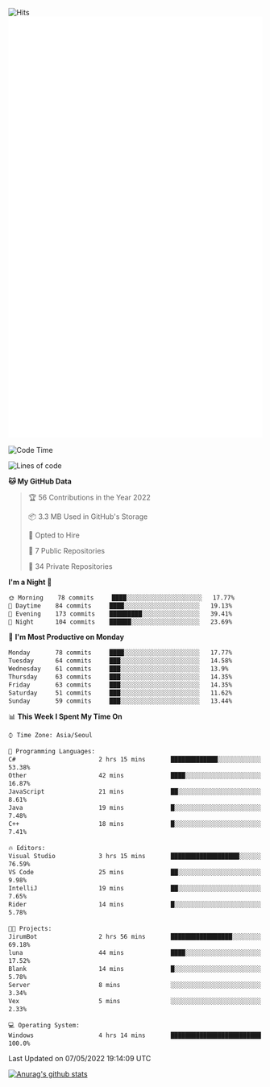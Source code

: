 ![Hits](https://hits.seeyoufarm.com/api/count/incr/badge.svg?url=https%3A%2F%2Fgithub.com%2Fkokose1234&count_bg=%2379C83D&title_bg=%23555555&icon=apple.svg&icon_color=%23E7E7E7&title=hits&edge_flat=false)
<br/>
![Metrics](https://github.com/kokose1234/kokose1234/blob/main/github-metrics.svg)

<!--START_SECTION:waka-->
![Code Time](http://img.shields.io/badge/Code%20Time-637%20hrs%206%20mins-blue)

![Lines of code](https://img.shields.io/badge/From%20Hello%20World%20I%27ve%20Written-2%20Million%20lines%20of%20code-blue)

**🐱 My GitHub Data** 

> 🏆 56 Contributions in the Year 2022
 > 
> 📦 3.3 MB Used in GitHub's Storage 
 > 
> 💼 Opted to Hire
 > 
> 📜 7 Public Repositories 
 > 
> 🔑 34 Private Repositories  
 > 
**I'm a Night 🦉** 

```text
🌞 Morning    78 commits     ████░░░░░░░░░░░░░░░░░░░░░   17.77% 
🌆 Daytime    84 commits     ████░░░░░░░░░░░░░░░░░░░░░   19.13% 
🌃 Evening    173 commits    █████████░░░░░░░░░░░░░░░░   39.41% 
🌙 Night      104 commits    ██████░░░░░░░░░░░░░░░░░░░   23.69%

```
📅 **I'm Most Productive on Monday** 

```text
Monday       78 commits     ████░░░░░░░░░░░░░░░░░░░░░   17.77% 
Tuesday      64 commits     ███░░░░░░░░░░░░░░░░░░░░░░   14.58% 
Wednesday    61 commits     ███░░░░░░░░░░░░░░░░░░░░░░   13.9% 
Thursday     63 commits     ███░░░░░░░░░░░░░░░░░░░░░░   14.35% 
Friday       63 commits     ███░░░░░░░░░░░░░░░░░░░░░░   14.35% 
Saturday     51 commits     ███░░░░░░░░░░░░░░░░░░░░░░   11.62% 
Sunday       59 commits     ███░░░░░░░░░░░░░░░░░░░░░░   13.44%

```


📊 **This Week I Spent My Time On** 

```text
⌚︎ Time Zone: Asia/Seoul

💬 Programming Languages: 
C#                       2 hrs 15 mins       █████████████░░░░░░░░░░░░   53.38% 
Other                    42 mins             ████░░░░░░░░░░░░░░░░░░░░░   16.87% 
JavaScript               21 mins             ██░░░░░░░░░░░░░░░░░░░░░░░   8.61% 
Java                     19 mins             █░░░░░░░░░░░░░░░░░░░░░░░░   7.48% 
C++                      18 mins             █░░░░░░░░░░░░░░░░░░░░░░░░   7.41%

🔥 Editors: 
Visual Studio            3 hrs 15 mins       ███████████████████░░░░░░   76.59% 
VS Code                  25 mins             ██░░░░░░░░░░░░░░░░░░░░░░░   9.98% 
IntelliJ                 19 mins             ██░░░░░░░░░░░░░░░░░░░░░░░   7.65% 
Rider                    14 mins             █░░░░░░░░░░░░░░░░░░░░░░░░   5.78%

🐱‍💻 Projects: 
JirumBot                 2 hrs 56 mins       █████████████████░░░░░░░░   69.18% 
luna                     44 mins             ████░░░░░░░░░░░░░░░░░░░░░   17.52% 
Blank                    14 mins             █░░░░░░░░░░░░░░░░░░░░░░░░   5.78% 
Server                   8 mins              ░░░░░░░░░░░░░░░░░░░░░░░░░   3.34% 
Vex                      5 mins              ░░░░░░░░░░░░░░░░░░░░░░░░░   2.33%

💻 Operating System: 
Windows                  4 hrs 14 mins       █████████████████████████   100.0%

```


 Last Updated on 07/05/2022 19:14:09 UTC
<!--END_SECTION:waka-->

[![Anurag's github stats](https://github-readme-stats.vercel.app/api?username=kokose1234&theme=dracula)](https://github.com/anuraghazra/github-readme-stats)



	
